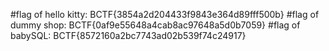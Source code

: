 
#flag of hello kitty:
BCTF{3854a2d204433f9843e364d89fff500b}
#flag of dummy shop:
BCTF{0af9e55648a4cab8ac97648a5d0b7059}
#flag of babySQL:
BCTF{8572160a2bc7743ad02b539f74c24917}
